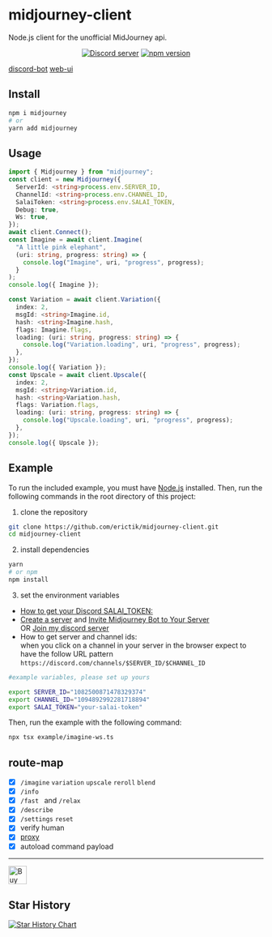 # midjourney-client

Node.js client for the unofficial MidJourney api.

<div align="center">
	<p>
		<a href="https://discord.gg/GavuGHQbV4"><img src="https://img.shields.io/discord/1082500871478329374?color=5865F2&logo=discord&logoColor=white" alt="Discord server" /></a>
		<a href="https://www.npmjs.com/package/midjourney"><img src="https://img.shields.io/npm/v/midjourney.svg?maxAge=3600" alt="npm version" /></a>
	</p>
</div>

[discord-bot](https://github.com/erictik/midjourney-discord/)
[web-ui](https://github.com/erictik/midjourney-ui/)

## Install

```bash
npm i midjourney
# or
yarn add midjourney
```

## Usage

```typescript
import { Midjourney } from "midjourney";
const client = new Midjourney({
  ServerId: <string>process.env.SERVER_ID,
  ChannelId: <string>process.env.CHANNEL_ID,
  SalaiToken: <string>process.env.SALAI_TOKEN,
  Debug: true,
  Ws: true,
});
await client.Connect();
const Imagine = await client.Imagine(
  "A little pink elephant",
  (uri: string, progress: string) => {
    console.log("Imagine", uri, "progress", progress);
  }
);
console.log({ Imagine });

const Variation = await client.Variation({
  index: 2,
  msgId: <string>Imagine.id,
  hash: <string>Imagine.hash,
  flags: Imagine.flags,
  loading: (uri: string, progress: string) => {
    console.log("Variation.loading", uri, "progress", progress);
  },
});
console.log({ Variation });
const Upscale = await client.Upscale({
  index: 2,
  msgId: <string>Variation.id,
  hash: <string>Variation.hash,
  flags: Variation.flags,
  loading: (uri: string, progress: string) => {
    console.log("Upscale.loading", uri, "progress", progress);
  },
});
console.log({ Upscale });
```

## Example

To run the included example, you must have [Node.js](https://nodejs.org/en/) installed. Then, run the following commands in the root directory of this project:

1. clone the repository

```bash
git clone https://github.com/erictik/midjourney-client.git
cd midjourney-client
```

2. install dependencies

```bash
yarn
# or npm
npm install
```

3. set the environment variables

- [How to get your Discord SALAI_TOKEN:](https://www.androidauthority.com/get-discord-token-3149920/)
- [Create a server](https://discord.com/blog/starting-your-first-discord-server) and [Invite Midjourney Bot to Your Server](https://docs.midjourney.com/docs/invite-the-bot)  
  OR [Join my discord server](https://discord.com/invite/GavuGHQbV4)
- How to get server and channel ids:  
  when you click on a channel in your server in the browser expect to have the follow URL pattern `https://discord.com/channels/$SERVER_ID/$CHANNEL_ID`

```bash
#example variables, please set up yours

export SERVER_ID="1082500871478329374"
export CHANNEL_ID="1094892992281718894"
export SALAI_TOKEN="your-salai-token"
```

Then, run the example with the following command:

```bash
npx tsx example/imagine-ws.ts
```

## route-map

- [x] `/imagine` `variation` `upscale` `reroll` `blend`
- [x] `/info`
- [x] `/fast ` and `/relax `
- [x] `/describe`
- [x] `/settings` `reset`
- [x] verify human
- [x] [proxy](https://github.com/erictik/midjourney-discord/blob/main/examples/proxy.ts)
- [x] autoload command payload

---

<a href='https://ko-fi.com/erictik' target='_blank'><img height='36' style='border:0px;height:36px;' src='https://storage.ko-fi.com/cdn/kofi1.png?v=3' border='0' alt='Buy Me a Coffee' /></a>

## Star History

[![Star History Chart](https://api.star-history.com/svg?repos=erictik/midjourney-client&type=Date)](https://star-history.com/#erictik/midjourney-client&Date)
